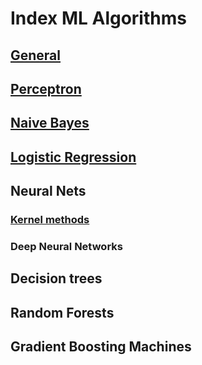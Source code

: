 # Index ML Algorithms

## [General](General)

## [Perceptron](Perceptron)

## [Naive Bayes](Naive_Bayes)

## [Logistic Regression](Logistic_Regression)

## Neural Nets

### [Kernel methods](Kernel_Methods.md)

### Deep Neural Networks

## Decision trees

## Random Forests

## Gradient Boosting Machines
